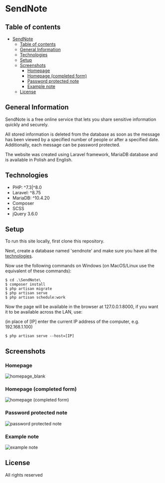 # SendNote

## Table of contents

- [SendNote](#sendnote)
  - [Table of contents](#table-of-contents)
  - [General Information](#general-information)
  - [Technologies](#technologies)
  - [Setup](#setup)
  - [Screenshots](#screenshots)
    - [Homepage](#homepage)
    - [Homepage (completed form)](#homepage-completed-form)
    - [Password protected note](#password-protected-note)
    - [Example note](#example-note)
  - [License](#license)

## General Information

SendNote is a free online service that lets you share sensitive information quickly and securely.

All stored information is deleted from the database as soon as the message has been viewed by a specified number of people or after a specified date. Additionally, each message can be password protected.

The website was created using Laravel framework, MariaDB database and is available in Polish and English.

## Technologies

-   PHP: ^7.3|^8.0
-   Laravel: ^8.75
-   MariaDB: ^10.4.20
-   Composer
-   SCSS
-   jQuery 3.6.0

## Setup

To run this site locally, first clone this repository.

Next, create a database named 'sendnote' and make sure you have all the [technologies](#technologies).

Now use the following commands on Windows (on MacOS/Linux use the equivalent of these commands):

```
$ cd .\SendNote\
$ composer install
$ php artisan migrate
$ php artisan serve
$ php artisan schedule:work
```

Now the page will be available in the browser at 127.0.0.1:8000, if you want it to be available across the LAN, use:

(in place of [IP] enter the current IP address of the computer, e.g. 192.168.1.100)

```
$ php artisan serve --host=[IP]
```

## Screenshots

### Homepage

![homepage_blank](https://user-images.githubusercontent.com/61974579/149811168-c6822766-7081-4f8a-8af2-029e8864f2ee.jpeg)

### Homepage (completed form)

![homepage (completed form)](https://user-images.githubusercontent.com/61974579/149811215-56e08a80-0026-46ae-a2cf-de7ad5623166.jpeg)

### Password protected note

![password protected note](https://user-images.githubusercontent.com/61974579/149811355-a6362bab-7365-4d79-8e11-72c8642ae047.jpeg)

### Example note

![example note](https://user-images.githubusercontent.com/61974579/149811525-1554abcc-05b5-4754-88ab-3622964b5332.jpeg)

## License

All rights reserved
